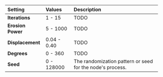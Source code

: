 | Setting           | Values      | Description                                               |
| :---------------- | :---------- | :-------------------------------------------------------- |
| **Iterations**    | 1 - 15      | TODO                                                     |
| **Erosion Power** | 5 - 1000    | TODO                                                     |
| **Displacement**  | 0.04 - 0.40 | TODO                                                     |
| **Degrees**       | 0 - 360     | TODO                                                     |
| **Seed**          | 0 - 128000  | The randomization pattern or seed for the node's process. |





<!--examples-->
